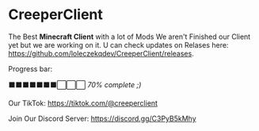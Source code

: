 # CreeperClient
The Best **Minecraft Client** with a lot of Mods
We aren't Finished our Client yet but we are working on it. U can check updates on Relases here: https://github.com/loleczekqdev/CreeperClient/releases.

Progress bar:

⬛⬛⬛⬛⬛⬛⬛⬜⬜⬜ _70% complete ;)_



Our TikTok: https://tiktok.com/@creeperclient


Join Our Discord Server: https://discord.gg/C3PyB5kMhy
